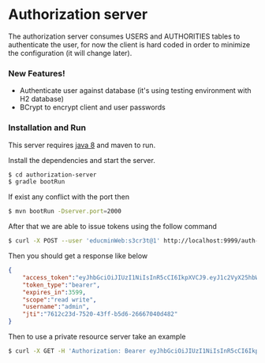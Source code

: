 # Authorization server


The authorization server consumes USERS and AUTHORITIES tables to authenticate the user, for now the client is hard coded in order to minimize the configuration (it will change later).

### New Features!

  - Authenticate user against database (it's using testing environment with H2 database)
  - BCrypt to encrypt client and user passwords

### Installation and Run

This server requires [java 8](http://www.oracle.com/technetwork/java/javase/downloads/jdk8-downloads-2133151.html) and maven to run.

Install the dependencies and start the server.

```sh
$ cd authorization-server
$ gradle bootRun
```


If exist any conflict with the port then

```sh
$ mvn bootRun -Dserver.port=2000
```


After that we are able to issue tokens using the follow command  
```sh
$ curl -X POST --user 'educminWeb:s3cr3t@1' http://localhost:9999/auth-server/oauth/token -d 'grant_type=password&username=admin&password=admin' 
```


Then you should get a response like below 

```json
{
    "access_token":"eyJhbGciOiJIUzI1NiIsInR5cCI6IkpXVCJ9.eyJ1c2VyX25hbWUiOiJhZG1pbiIsInNjb3BlIjpbInJlYWQiLCJ3cml0ZSJdLCJleHAiOjE1MzM3NTc1MzYsImF1dGhvcml0aWVzIjpbImxvZ2lzdGljLXdyaXRlIiwiYWRtaW5pc3RyYXRpb24tcmVhZCIsImFkbWluaXN0cmF0aW9uLXdyaXRlIiwibG9naXN0aWMtcmVhZCJdLCJqdGkiOiI3NjEyYzIzZC03NTIwLTQzZmYtYjVkNi0yNjY2NzA0MGQ0ODIiLCJjbGllbnRfaWQiOiJlZHVjbWluV2ViIiwidXNlcm5hbWUiOiJhZG1pbiJ9.sAdeLgNMcuvvLRQm4_Offv4PHQVaApUCabbCbUnQI6c",
    "token_type":"bearer",
    "expires_in":3599,
    "scope":"read write",
    "username":"admin",
    "jti":"7612c23d-7520-43ff-b5d6-26667040d482"
}
```


Then to use a private resource server take an example
```sh
$ curl -X GET -H 'Authorization: Bearer eyJhbGciOiJIUzI1NiIsInR5cCI6IkpXVCJ9.eyJ1c2VyX25hbWUiOiJhZG1pbiIsInNjb3BlIjpbInJlYWQiLCJ3cml0ZSJdLCJleHAiOjE1MzM3NTc1MzYsImF1dGhvcml0aWVzIjpbImxvZ2lzdGljLXdyaXRlIiwiYWRtaW5pc3RyYXRpb24tcmVhZCIsImFkbWluaXN0cmF0aW9uLXdyaXRlIiwibG9naXN0aWMtcmVhZCJdLCJqdGkiOiI3NjEyYzIzZC03NTIwLTQzZmYtYjVkNi0yNjY2NzA0MGQ0ODIiLCJjbGllbnRfaWQiOiJlZHVjbWluV2ViIiwidXNlcm5hbWUiOiJhZG1pbiJ9.sAdeLgNMcuvvLRQm4_Offv4PHQVaApUCabbCbUnQI6c' http://another-service/api/v1/resource/1 
```
